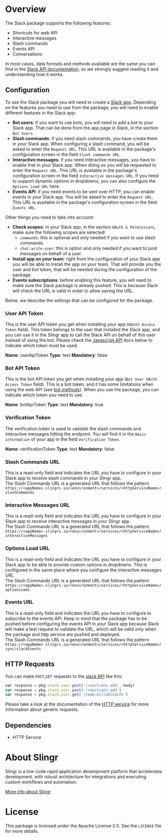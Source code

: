 # Overview

The Slack package supports the following features:

- Shortcuts for web API
- Interactive messages
- Slash commands
- Events API
- Conversations

In most cases, data formats and methods available are the same you can find in the 
[Slack API documentation](https://api.slack.com), so we strongly suggest reading it
and understanding how it works.

## Configuration

To use the Slack package you will need to create a [Slack app](https://api.slack.com/slack-apps).
Depending on the features you need to use from the package, you will need to enable different
features in the Slack app:

- **Bot users**: if you want to use bots, you will need to add a bot to your Slack app. That can be
  done from the app page in Slack, in the section `Bot Users`.
- **Slash commands**: if you need slash commands, you have create them in your Slack app. When configuring
  a slash command, you will be asked to enter the `Request URL`. This URL is available in the package's
  configuration screen in the field `Slash commands URL`.
- **Interactive messages**: if you need interactive messages, you have to enable that in your Slack app. When
  doing so you will be requested to enter the `Request URL`. This URL is available in the package's
  configuration screen in the field `Interactive messages URL`.
  If you need to support dynamic options in dropdowns, you can also configure the `Options Load URL` here.
- **Events API**: if you need events to be sent over HTTP, you can enable events in your Slack app. You will
  be asked to enter the `Request URL`. This URL is available in the package's configuration screen in the
  field `Events URL`.
  
Other things you need to take into account:

- **Check scopes**: in your Slack app, in the section `OAuth & Permissions`, make sure the following scopes
  are selected:
  - `commands`: this is optional and only needed if you want to use slash commands.
  - `chat:write:user`: this is option and only needed if you want to post messages on behalf of a user.
- **Install app on your team**: right from the configuration of your Slack app you will be able to install
  the app on your team. That will provide you the user and bot token, that will be needed during the
  configuration of the package.
- **Events subscriptions**: before enabling this feature, you will need to make sure the Slack package is
  already pushed. This is because Slack will check the URL is valid in order to allow saving the URL.
  
Below, we describe the settings that can be configured for the package.  
  
### User API Token

This is the user API token you get when installing your app (`OAuth Access Token` field). This token belongs 
to the user that installed the Slack app, and you can use it in the Slingr app to call the Slack API on behalf 
of this user instead of using the bot. Please check the [Javascript API](#javascript-api) docs below to indicate
which token must be used.

**Name**: userApiToken **Type**: text **Mandatory**: false

### Bot API Token


This is the bot API token you get when installing your app (`Bot User OAuth Access Token` field). This is a bot
token, and it has some limitations when using the web API (see [bot methods](https://api.slack.com/bot-users#bot-methods)).
When you use the package, you can indicate which token you need to use.

**Name**: botApiToken **Type**: text **Mandatory**: true

### Verification Token

The verification token is used to validate the slash commands and interactive messages hitting the endpoint. You
will find it in the `Basic information` of your app in the field `Verification Token`.

**Name**: verificationToken **Type**: text **Mandatory**: false

### Slash Commands URL

This is a read-only field and indicates the URL you have to configure in your Slack app to receive slash commands
in your Slingr app.<br>
The Slash Commands URL is a generated URL that follows the pattern `https://<appName>.slingrs.io/<environment>/services/<httpServiceName>/slashCommands`

### Interactive Messages URL

This is a read-only field and indicates the URL you have to configure in your Slack app to receive interactive
messages in your Slingr app.<br>
The Slash Commands URL is a generated URL that follows the pattern `https://<appName>.slingrs.io/<environment>/services/<httpServiceName>/interactiveMessages`

### Options Load URL

This is a read-only field and indicates the URL you have to configure in your Slack app to be able to provide
custom options in dropdowns. This is configured in the same place where you configure the interactive messages
URL.<br>
The Slash Commands URL is a generated URL that follows the pattern `https://<appName>.slingrs.io/<environment>/services/<httpServiceName>/optionLoads`

### Events URL

This is a read-only field and indicates the URL you have to configure to subscribe to the events API. Keep in mind
that the package has to be pushed before configuring the events API in your Slack app because Slack will make
a test request to validate the URL, which will be valid only when the package and http service are pushed and deployed.<br>
The Slash Commands URL is a generated URL that follows the pattern `https://<appName>.slingrs.io/<environment>/services/<httpServiceName>/sync/slackEvents`

## HTTP Requests
You can make `POST`,`GET` requests to the [slack API](https://api.slack.com) like this:
```javascript
var response = pkg.slack.user.post('/reactions.add', body)
var response = pkg.slack.user.post('/reactions.add')
var response = pkg.slack.user.get('/team.billableInfo')
```

Please take a look at the documentation of the [HTTP service](https://github.com/slingr-stack/http-service)
for more information about generic requests.

## Dependencies
* HTTP Service

# About Slingr

Slingr is a low-code rapid application development platform that accelerates development, with robust architecture for integrations and executing custom workflows and automation.

[More info about Slingr](https://slingr.io)

# License

This package is licensed under the Apache License 2.0. See the `LICENSE` file for more details.
